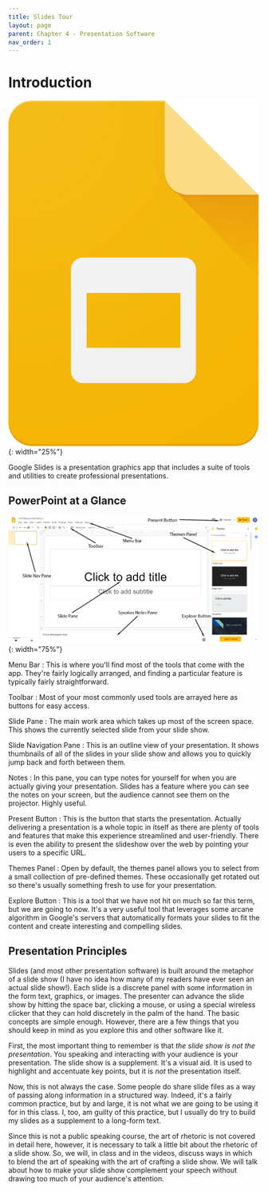 ```yaml
---
title: Slides Tour
layout: page
parent: Chapter 4 - Presentation Software
nav_order: 1
---
```


Introduction
============

![Google Slides Logo](images/slides_logo.png){: width="25%"}

Google Slides is a presentation graphics app that
includes a suite of tools and utilities to create professional
presentations.

PowerPoint at a Glance
----------------------

![The Google Slides Interface](images/tour/slides_tour.png){: width="75%"}

Menu Bar
:   This is where you'll find most of the tools that come with the app. They're fairly logically arranged, and finding a particular feature is typically fairly straightforward.

Toolbar
:   Most of your most commonly used tools are arrayed here as buttons for easy access.

Slide Pane
:   The main work area which takes up most of the screen space. This
    shows the currently selected slide from your slide show.

Slide Navigation Pane
:   This is an outline view of your presentation. It shows thumbnails of
    all of the slides in your slide show and allows you to quickly jump
    back and forth between them.

Notes
:   In this pane, you can
    type notes for yourself for when you are actually giving your
    presentation. Slides has a feature where you can see the
    notes on your screen, but the audience cannot see them on the
    projector. Highly useful.

Present Button
:   This is the button that starts the presentation. Actually delivering a presentation is a whole topic in itself as there are plenty of tools and features that make this experience streamlined and user-friendly. There is even the ability to present the slideshow over the web by pointing your users to a specific URL.

Themes Panel
:   Open by default, the themes panel allows you to select from a small collection of pre-defined themes. These occasionally get rotated out so there's usually something fresh to use for your presentation.

Explore Button
:   This is a tool that we have not hit on much so far this term, but we are going to now. It's a very useful tool that leverages some arcane algorithm in Google's servers that automatically formats your slides to fit the content and create interesting and compelling slides.

Presentation Principles
---------------------

Slides (and most other presentation software) is built around the
metaphor of a slide show (I have no idea how many of my readers have ever seen an actual slide show!). Each slide is a discrete panel with some
information in the form text, graphics, or images. The presenter can
advance the slide show by hitting the space bar, clicking a mouse, or
using a special wireless clicker that they can hold discretely in the
palm of the hand. The basic concepts are simple enough. However, there
are a few things that you should keep in mind as you explore this and
other software like it.

First, the most important thing to remember is that *the slide show is
not the presentation*. You speaking and interacting with your audience
is your presentation. The slide show is a supplement. It's a visual aid.
It is used to highlight and accentuate key points, but it is *not* the
presentation itself.

Now, this is not always the case. Some people do share slide files as a
way of passing along information in a structured way. Indeed, it's a
fairly common practice, but by and large, it is not what we are going to
be using it for in this class. I, too, am guilty of this practice, but I usually do try to build my slides as a supplement to a long-form text.

Since this is not a public speaking course, the art of rhetoric is not
covered in detail here, however, it is necessary to talk a little bit
about the rhetoric of a slide show. So, we will, in class and in the videos, discuss ways in which to blend the art of speaking with the
art of crafting a slide show. We will talk about how to make your slide
show complement your speech without drawing too much of your audience's
attention.

